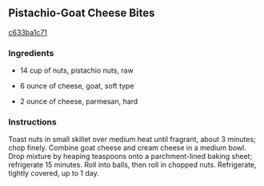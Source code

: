 ## Pistachio-Goat Cheese Bites

[c633ba1c71](http://www.food.com/recipe/pistachio-goat-cheese-bites-161852)

### Ingredients

 - 14 cup of nuts, pistachio nuts, raw

 - 6 ounce of cheese, goat, soft type

 - 2 ounce of cheese, parmesan, hard

### Instructions

Toast nuts in small skillet over medium heat until fragrant, about 3 minutes; chop finely. Combine goat cheese and cream cheese in a medium bowl. Drop mixture by heaping teaspoons onto a parchment-lined baking sheet; refrigerate 15 minutes. Roll into balls, then roll in chopped nuts. Refrigerate, tightly covered, up to 1 day.